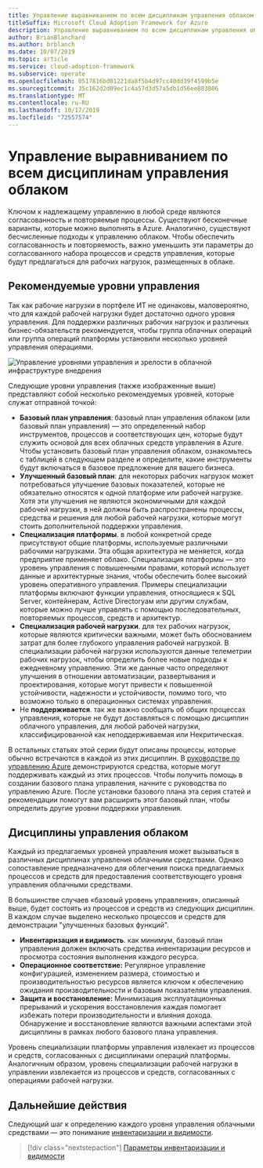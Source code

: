 ```yaml
---
title: Управление выравниванием по всем дисциплинам управления облаком
titleSuffix: Microsoft Cloud Adoption Framework for Azure
description: Управление выравниванием по всем дисциплинам управления облаком
author: BrianBlanchard
ms.author: brblanch
ms.date: 10/07/2019
ms.topic: article
ms.service: cloud-adoption-framework
ms.subservice: operate
ms.openlocfilehash: 0517816bd01221da8f5b4d97cc40dd39f4599b5e
ms.sourcegitcommit: 35c162d2d09ec1c4a57d3d57a5db1d56ee883806
ms.translationtype: MT
ms.contentlocale: ru-RU
ms.lasthandoff: 10/17/2019
ms.locfileid: "72557574"
---
```

# <a name="management-leveling-across-cloud-management-disciplines"></a>Управление выравниванием по всем дисциплинам управления облаком

Ключом к надлежащему управлению в любой среде являются согласованность и повторяемые процессы. Существуют бесконечные варианты, которые можно выполнять в Azure. Аналогично, существуют бесчисленные подходы к управлению облаком. Чтобы обеспечить согласованность и повторяемость, важно уменьшить эти параметры до согласованного набора процессов и средств управления, которые будут предлагаться для рабочих нагрузок, размещенных в облаке.

## <a name="suggested-management-levels"></a>Рекомендуемые уровни управления

Так как рабочие нагрузки в портфеле ИТ не одинаковы, маловероятно, что для каждой рабочей нагрузки будет достаточно одного уровня управления. Для поддержки различных рабочих нагрузок и различных бизнес-обязательств рекомендуется, чтобы группа облачных операций или группа операций платформы установили несколько уровней управления операциями.

![Управление уровнями управления и зрелости в облачной инфраструктуре внедрения](../../_images/manage/cloud-management-maturity.png)

Следующие уровни управления (также изображенные выше) представляют собой несколько рекомендуемых уровней, которые служат отправной точкой:

- **Базовый план управления**: базовый план управления облаком (или базовый план управления) — это определенный набор инструментов, процессов и соответствующих цен, которые будут служить основой для всех облачных средств управления в Azure. Чтобы установить базовый план управления облаком, ознакомьтесь с таблицей в следующем разделе и определите, какие инструменты будут включаться в базовое предложение для вашего бизнеса.
- **Улучшенный базовый план**: для некоторых рабочих нагрузок может потребоваться улучшение базовых показателей, которые не обязательно относятся к одной платформе или рабочей нагрузке. Хотя эти улучшения не являются экономичными для каждой рабочей нагрузки, в ней должны быть распространены процессы, средства и решения для любой рабочей нагрузки, которые могут стоить дополнительной поддержки управления.
- **Специализация платформы**. в любой конкретной среде присутствуют общие платформы, используемые различными рабочими нагрузками. Эта общая архитектура не меняется, когда предприятие применяет облако. Специализация платформы — это уровень управления с повышенными правами, который использует данные и архитектурные знания, чтобы обеспечить более высокий уровень оперативного управления. Примеры специализации платформы включают функции управления, относящиеся к SQL Server, контейнерам, Active Directoryам или другим службам, которые можно лучше управлять с помощью последовательных, повторяемых процессов, средств и архитектур.
- **Специализация рабочей нагрузки**. для тех рабочих нагрузок, которые являются критически важными, может быть обоснованием затрат для более глубокого управления рабочей нагрузкой. В специализации рабочей нагрузки используются данные телеметрии рабочих нагрузок, чтобы определить более новые подходы к ежедневному управлению. Эти же данные часто определяют улучшения в отношении автоматизации, развертывания и проектирования, которые могут привести к повышенной устойчивости, надежности и устойчивости, помимо того, что возможно только в операционных системах управления.
- Не **поддерживается**. так же важно сообщать об общих процессах управления, которые не будут доставляться с помощью дисциплин облачного управления, для любой рабочей нагрузки, классифицированной как неподдерживаемая или Некритическая.

В остальных статьях этой серии будут описаны процессы, которые обычно встречаются в каждой из этих дисциплин.
В [руководстве по управлению Azure](../azure-management-guide/index.md) демонстрируются средства, которые могут поддерживать каждый из этих процессов. Чтобы получить помощь в создании базового плана управления, начните с руководства по управлению Azure. После установки базового плана эта серия статей и рекомендации помогут вам расширить этот базовый план, чтобы определить другие уровни поддержки управления.

## <a name="cloud-management-disciplines"></a>Дисциплины управления облаком

Каждый из предлагаемых уровней управления может вызываться в различных дисциплинах управления облачными средствами. Однако сопоставление предназначено для облегчения поиска предлагаемых процессов и средств для предоставления соответствующего уровня управления облачными средствами.

В большинстве случаев «базовый уровень управления», описанный выше, будет состоять из процессов и средств из следующих дисциплин. В каждом случае выделено несколько процессов и средств для демонстрации "улучшенных базовых функций".

- **Инвентаризация и видимость**. как минимум, базовый план управления должен включать средства инвентаризации ресурсов и просмотра состояния выполнения каждого ресурса.
- **Операционное соответствие:** Регулярное управление конфигурацией, изменением размера, стоимостью и производительностью ресурсов является ключом к обеспечению ожидания производительности и базовым показателям управления.
- **Защита и восстановление:** Минимизация эксплуатационных прерываний и ускорения восстановления каждая помогает избежать потери производительности и влияния дохода. Обнаружение и восстановление являются важными аспектами этой дисциплины в рамках любого базового плана управления.

Уровень специализации платформы управления извлекает из процессов и средств, согласованных с дисциплинами операций платформы.
Аналогичным образом, уровень специализации рабочей нагрузки в управлении извлекается из процессов и средств, согласованных с операциями рабочей нагрузки.
  
## <a name="next-steps"></a>Дальнейшие действия

Следующий шаг к определению каждого уровня управления облачными средствами — это понимание [инвентаризации и видимости](./inventory.md).

> [!div class="nextstepaction"]
> [Параметры инвентаризации и видимости](./inventory.md)
